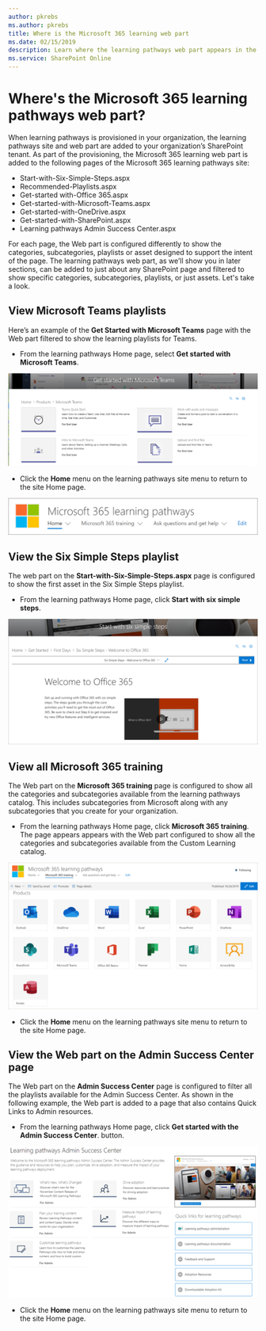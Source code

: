 ```yaml
---
author: pkrebs
ms.author: pkrebs
title: Where is the Microsoft 365 learning web part
ms.date: 02/15/2019
description: Learn where the learning pathways web part appears in the learning pathways site
ms.service: SharePoint Online
---
```


# Where's the Microsoft 365 learning pathways web part? 

When learning pathways is provisioned in your organization, the learning pathways site and web part are added to your organization’s SharePoint tenant. As part of the provisioning, the Microsoft 365 learning web part is added to the following pages of the Microsoft 365 learning pathways site:

- Start-with-Six-Simple-Steps.aspx 
- Recommended-Playlists.aspx
- Get-started with-Office 365.aspx
- Get-started-with-Microsoft-Teams.aspx
- Get-started-with-OneDrive.aspx
- Get-started-with-SharePoint.aspx
- Learning pathways Admin Success Center.aspx

For each page, the Web part is configured differently to show the categories, subcategories, playlists or asset designed to support the intent of the page. The learning pathways web part, as we’ll show you in later sections, can be added to just about any SharePoint page and filtered to show specific categories, subcategories, playlists, or just assets. Let's take a look. 

## View Microsoft Teams playlists

Here’s an example of the **Get Started with Microsoft Teams** page with the Web part filtered to show the learning playlists for Teams. 

- From the learning pathways Home page, select **Get started with Microsoft Teams**.

![cg-whereiswp-teams.png](media/cg-whereiswp-teams.png)

- Click the **Home** menu on the learning pathways site menu to return to the site Home page.

![cg-homebtnmenu.png](media/cg-homebtnmenu.png)

## View the Six Simple Steps playlist

The web part on the **Start-with-Six-Simple-Steps.aspx** page is configured to show the first asset in the Six Simple Steps playlist. 

- From the learning pathways Home page,  click **Start with six simple steps**. 

![cg-whereiswp-six.png](media/cg-whereiswp-six.png)

## View all Microsoft 365 training

The Web part on the **Microsoft 365 training** page is configured to show all the categories and subcategories available from the learning pathways catalog. This includes subcategories from Microsoft along with any subcategories that you create for your organization.

- From the learning pathways Home page, click **Microsoft 365 training**. The page appears appears with the Web part configured to show all the categories and subcategories available from the Custom Learning catalog.

![cg-whereiswp-o365.png](media/cg-whereiswp-o365.png)

- Click the **Home** menu on the learning pathways site menu to return to the site Home page.

## View the Web part on the Admin Success Center page

The Web part on the **Admin Success Center** page is configured to filter all the playlists available for the Admin Success Center. As shown in the following example, the Web part is added to a page that also contains Quick Links to Admin resources. 

- From the learning pathways Home page, click **Get started with the Admin Success Center**. button. 

![cg-adminsuccesscenterwebpart.png](media/cg-adminsuccesscenterwebpart.png)

- Click the **Home** menu on the learning pathways site menu to return to the site Home page.

